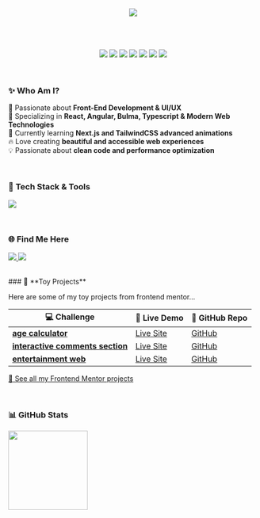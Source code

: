 <h1 align="center">
  <img src="https://readme-typing-svg.herokuapp.com?font=Orbitron&size=35&duration=4000&color=00FFFF&center=true&vCenter=true&width=800&height=50&lines=Hey,+I+am+Ellie+👩🏻‍💻;Turning+Designs+Into+Reality+😃;Always+Learning+New+Technologies+🔥" />
</h1>
<br/>
<br/>

<p align="center">
  <img src="https://img.shields.io/badge/React-%2361DAFB.svg?style=for-the-badge&logo=react&logoColor=black" />
  <img src="https://img.shields.io/badge/Angular-%23DD0031.svg?style=for-the-badge&logo=angular&logoColor=white" />
  <img src="https://img.shields.io/badge/TypeScript-%233178C6.svg?style=for-the-badge&logo=typescript&logoColor=white" />  
  <img src="https://img.shields.io/badge/Bulma-%2300D1B2.svg?style=for-the-badge&logo=bulma&logoColor=white" />
  <img src="https://img.shields.io/badge/TailwindCSS-%2306B6D4.svg?style=for-the-badge&logo=tailwindcss&logoColor=white" />
  <img src="https://img.shields.io/badge/HTML5-%23E34F26.svg?style=for-the-badge&logo=html5&logoColor=white" />
  <img src="https://img.shields.io/badge/CSS3-%231572B6.svg?style=for-the-badge&logo=css3&logoColor=white" />
</p>

<br/>

### ✨ **Who Am I?**
 🚀 Passionate about **Front-End Development & UI/UX** <br/>
 🎨 Specializing in **React, Angular, Bulma, Typescript & Modern Web Technologies** <br/>
 🌱 Currently learning **Next.js and TailwindCSS advanced animations** <br/>
 🔥 Love creating **beautiful and accessible web experiences** <br/>
 💡 Passionate about **clean code and performance optimization** <br/>

<br/>


### 🎨 **Tech Stack & Tools**
<p align="left">
  <img src="https://skillicons.dev/icons?i=html,css,js,ts,react,nextjs,tailwind,figma,vscode,git,github" />
</p>

<br/>

### 🌐 **Find Me Here**
<p align="left">
  <a href="https://elliekoooo.github.io/#projects" target="blank">
    <img src="https://img.shields.io/badge/Portfolio-%2312100E.svg?style=for-the-badge&logo=vercel&logoColor=white" />
  </a>
   <a href="https://medium.com/@elliekoooo" target="blank">
    <img src="https://img.shields.io/badge/Medium-Read%20Articles-%23292929.svg?style=for-the-badge&logo=medium&logoColor=white" />
  </a>
</p>

<br/>
### 🚀 **Toy Projects**

Here are some of my toy projects from frontend mentor...

| 💻 Challenge | 🚀 Live Demo | 📌 GitHub Repo |
|-------------|------------|--------------|
| **[age calculator](https://www.frontendmentor.io/solutions/age-calculator-using-react-bulma-3brmIHNQBm)** | [Live Site](https://elliekoooo.github.io/frontend-mentor-challenges/age-calculator-app/) | [GitHub](https://github.com/elliekoooo/frontend-mentor-challenges/tree/develop_ellie/age-calculator-app) |
| **[interactive comments section](https://www.frontendmentor.io/solutions/interactive-comments-section-CqJnCPz0Mc)** | [Live Site](https://elliekoooo.github.io/frontend-mentor-challenges/interactive-comments-section/) | [GitHub](https://github.com/elliekoooo/frontend-mentor-challenges/tree/develop_ellie/interactive-comments-section) |
| **[entertainment web](https://www.frontendmentor.io/solutions/entertainment-webapp-k1NU4JKoc4)** | [Live Site](https://elliekoooo.github.io/frontend-mentor-challenges/entertainment-webapp/) | [GitHub](https://github.com/elliekoooo/frontend-mentor-challenges/tree/develop/entertainment-webapp) |

[🔗 See all my Frontend Mentor projects](https://www.frontendmentor.io/profile/elliekoooo)

<br/>


### 📊 **GitHub Stats**
<p align="left">
   <img src="https://github-readme-stats.vercel.app/api/top-langs/?username=elliekoooo&layout=compact&hide_border=true&theme=tokyonight" height="160" />
</p>

<br/>
<br/>


